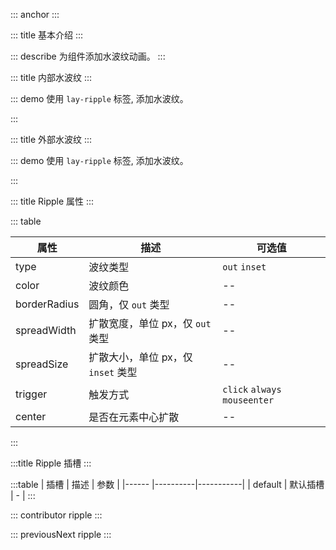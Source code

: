 ::: anchor
:::

::: title 基本介绍
:::

::: describe 为组件添加水波纹动画。
:::

::: title 内部水波纹
:::

::: demo 使用 `lay-ripple` 标签, 添加水波纹。

<template>
  <lay-ripple>
    <lay-button>click</lay-button>
  </lay-ripple><br>
  <lay-ripple trigger="always">
    <lay-button>always</lay-button>
  </lay-ripple><br>
  <lay-ripple trigger="mouseenter">
    <lay-button>mouseenter</lay-button>
  </lay-ripple>
</template>

<script>
import { ref } from 'vue'

export default {
  setup() {

    return {
    }
  }
}
</script>

:::

::: title 外部水波纹
:::

::: demo 使用 `lay-ripple` 标签, 添加水波纹。

<template>
  <lay-ripple type="out" borderRadius="1px">
    <lay-button>click</lay-button>
  </lay-ripple><br><br><br>
  <p>always:</p>
  <lay-ripple type="out" trigger="always" borderRadius="50%" color="#009688">
    <div style="border-radius:50%;background-color:#009688;width:8px;height:8px"></div>
  </lay-ripple><br><br><br>
  <p>mouseenter:</p>
  <lay-ripple type="out" trigger="mouseenter" borderRadius="50%" color="#009688" spread-width="50px">
    <div style="border-radius:50%;background-color:#009688;width:20px;height:20px"></div>
  </lay-ripple><br>
</template>

<script>
import { ref } from 'vue'

export default {
  setup() {

    return {
    }
  }
}
</script>

:::

::: title Ripple 属性
:::

::: table

| 属性        | 描述     | 可选值 |
| ----------- | -------- | ------ |
| type | 波纹类型 | `out` `inset`    |
| color | 波纹颜色 | -- |
| borderRadius | 圆角，仅 `out` 类型 | -- |
| spreadWidth | 扩散宽度，单位 px，仅 `out` 类型 | --     |
| spreadSize | 扩散大小，单位 px，仅 `inset` 类型 | --     |
| trigger | 触发方式 | `click` `always` `mouseenter`|
| center | 是否在元素中心扩散 | --     |

:::

:::title Ripple 插槽
:::

:::table
| 插槽 | 描述 | 参数 |
|------ |----------|-----------|
| default | 默认插槽 | - |
:::

::: contributor ripple
:::  

::: previousNext ripple
:::